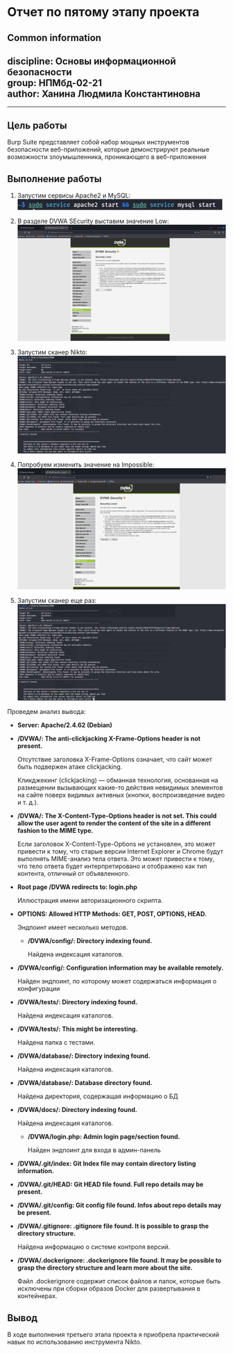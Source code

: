 # **Отчет по пятому этапу проекта**
## **Common information**
discipline: Основы информационной безопасности  
group: НПМбд-02-21  
author: Ханина Людмила Константиновна
---
---
## **Цель работы**

Burp Suite представляет собой набор мощных инструментов безопасности веб-приложений, которые демонстрируют реальные возможности злоумышленника, проникающего в веб-приложения

## **Выполнение работы**

1. Запустим сервисы Apache2 и MySQL:
![Запуск сервисов](images/1.png)

2. В разделе DVWA SEcurity выставим значение Low:
![Замена значения](images/2.png)

3. Запустим сканер Nikto:
![Запуск сканера](images/3.png)

4. Попробуем изменить значение на Impossible:
![Замена значения](images/4.png)

5. Запустим сканер еще раз:
![Повторный запуск канера](images/5.png)

Проведем анализ вывода:

* **Server: Apache/2.4.62 (Debian)**
* **/DVWA/: The anti-clickjacking X-Frame-Options header is not present.**

    Отсутствие заголовка X-Frame-Options означает, что сайт может быть подвержен атаке clickjacking.

    Кликджекинг (clickjacking) — обманная технология, основанная на размещении вызывающих какие-то действия невидимых элементов на сайте поверх видимых активных (кнопки, воспроизведение видео и т. д.).

* **/DVWA/: The X-Content-Type-Options header is not set. This could allow the user agent to render the content of the site in a different fashion to the MIME type.**

    Если заголовок X-Content-Type-Options не установлен, это может привести к тому, что старые версии Internet Explorer и Chrome будут выполнять MIME-анализ тела ответа. Это может привести к тому, что тело ответа будет интерпретировано и отображено как тип контента, отличный от объявленного.

* **Root page /DVWA redirects to: login.php**

    Иллюстрация имени авторизационного скрипта.

* **OPTIONS: Allowed HTTP Methods: GET, POST, OPTIONS, HEAD.**

    Эндпоинт имеет несколько методов.
  * **/DVWA/config/: Directory indexing found.**

    Найдена индексация каталогов.

* **/DVWA/config/: Configuration information may be available remotely.**

    Найден эндпоинт, по которому может содержаться информация о конфигурации

* **/DVWA/tests/: Directory indexing found.**

    Найдена индексация каталогов.

* **/DVWA/tests/: This might be interesting.**

    Найдена папка с тестами.

* **/DVWA/database/: Directory indexing found.**

    Найдена индексация каталогов.

* **/DVWA/database/: Database directory found.**

    Найдена директория, содержащая информацию о БД

* **/DVWA/docs/: Directory indexing found.**

    Найдена индексация каталогов.
  * **/DVWA/login.php: Admin login page/section found.**

    Найден эндпоинт для входа в админ-панель

* **/DVWA/.git/index: Git Index file may contain directory listing information.**

* **/DVWA/.git/HEAD: Git HEAD file found. Full repo details may be present.**

* **/DVWA/.git/config: Git config file found. Infos about repo details may be present.**

* **/DVWA/.gitignore: .gitignore file found. It is possible to grasp the directory structure.**

    Найдена информацию о системе контроля версий.

* **/DVWA/.dockerignore: .dockerignore file found. It may be possible to grasp the directory structure and learn more about the site.**

    Файл .dockerignore содержит список файлов и папок, которые быть исключены при сборки образов Docker для развертывания в контейнерах.

## **Вывод**

В ходе выполнения третьего этапа проекта я приобрела практический навык по использованию инструмента Nikto.
